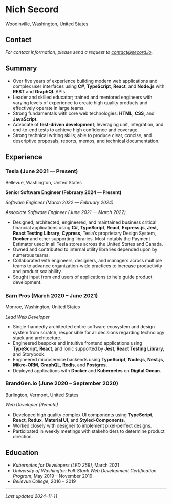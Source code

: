 # Nich Secord

Woodinville, Washington, United States

## Contact

_For contact information, please send a request to contact@secord.io._

## Summary

- Over five years of experience building modern web applications and complex user interfaces using **C#**, **TypeScript**, **React**, and **Node.js** with **REST** and **GraphQL** APIs.
- Leader and skilled educator; trained and mentored engineers with varying levels of experience to create high quality products and effectively operate in large teams.
- Strong fundamentals with core web technologies: **HTML**, **CSS**, and **JavaScript**.
- Advocate of **test-driven development**; leveraging unit, integration, and end-to-end tests to achieve high confidence and coverage.
- Strong technical writing skills; able to produce clear, concise, and descriptive proposals, reports, memos, and technical documentation.

## Experience

### Tesla (June 2021 — Present)

Bellevue, Washington, United States

**Senior Software Engineer (February 2024 — Present)**

_Software Engineer (March 2022 — February 2024)_

_Associate Software Engineer (June 2021 — March 2022)_

- Designed, architected, engineered, and maintained business critical financial applications using **C#**, **TypeScript**, **React**, **Express.js**, **Jest**, **React Testing Library**, **Cypress**, Tesla’s proprietary Design System, **Docker** and other supporting libraries. Most notably the Payment Estimator used in all Tesla stores across the United States and Canada.
- Owned and contributed to internal utility libraries depended upon by numerous teams.
- Collaborated with engineers, designers, and managers across multiple teams to advance organization-wide practices to increase productivity and product scalability.
- Sought input from end users of applications to help guide product development.

### Barn Pros (March 2020 – June 2021)

Monroe, Washington, United States

_Lead Web Developer_

- Single-handedly architected entire software ecosystem and design system from scratch, responsible for all decisions regarding technology stack and architecture.
- Engineered bespoke and intuitive frontend applications using **TypeScript**, **React**, and Ionic supported by **Jest**, **React Testing Library**, and Storybook.
- Engineered microservice backends using **TypeScript**, **Node.js**, **Nest.js**, **Mikro-ORM**, **GraphQL**, **Redis**, and **Postgres**.
- Deployed applications with **Docker** and **Kubernetes** on **Digital Ocean**.

### BrandGen.io (June 2020 – September 2020)

Burlington, Vermont, United States

_Web Developer (Remote)_

- Developed high quality complex UI components using **TypeScript**, **React**, **Redux**, **Material UI**, and **Styled-Components**.
- Worked closely with designer to implement pixel-perfect designs.
- Participated in weekly meetings with stakeholders to determine product direction.

## Education

- _Kubernetes for Developers (LFD 259)_, March 2021
- _University of Washington Full-Stack Web Development Certification Program_, May 2019 – November 2019
- _Bellevue College_, 2016 – 2019

---

_Last updated 2024-11-11_
